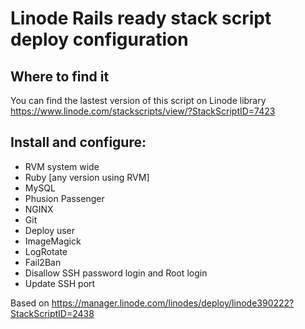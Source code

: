 # Linode Rails ready stack script deploy configuration

## Where to find it

You can find the lastest version of this script on Linode library https://www.linode.com/stackscripts/view/?StackScriptID=7423

## Install and configure:

* RVM system wide
* Ruby [any version using RVM]
* MySQL
* Phusion Passenger
* NGINX
* Git
* Deploy user
* ImageMagick
* LogRotate
* Fail2Ban
* Disallow SSH password login and Root login
* Update SSH port

Based on https://manager.linode.com/linodes/deploy/linode390222?StackScriptID=2438
